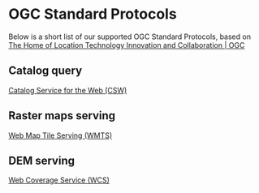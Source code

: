 # OGC Standard Protocols
Below is a short list of our supported OGC Standard Protocols, based on [The Home of Location Technology Innovation and Collaboration | OGC ](https://www.ogc.org/)

## Catalog query <!-- {docsify-ignore} -->
[Catalog Service for the Web (CSW)](/ogc-protocols/ogc-csw.md)

## Raster maps serving <!-- {docsify-ignore} -->
 <!-- - Web Map Service (WMS) -->
[Web Map Tile Serving (WMTS)](/ogc-protocols/ogc-wmts.md)

## DEM serving <!-- {docsify-ignore} -->
[Web Coverage Service (WCS)](/ogc-protocols/ogc-wcs.md)